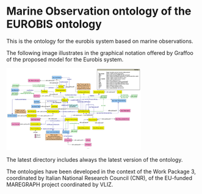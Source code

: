 # Marine Observation ontology of the EUROBIS ontology

This is the ontology for the eurobis system based on marine observations.

The following image illustrates in the graphical notation offered by Graffoo of the proposed model for the Eurobis system.

<img
    title="Species Distribution Ontology of APHIA"
    src="./marine-observation.png"  
    width="70%"
    />

The latest directory includes always the latest version of the ontology.

The ontologies have been developed in the context of the Work Package 3, coordinated by Italian National Research Council (CNR), of the EU-funded MAREGRAPH project coordinated by VLIZ.
